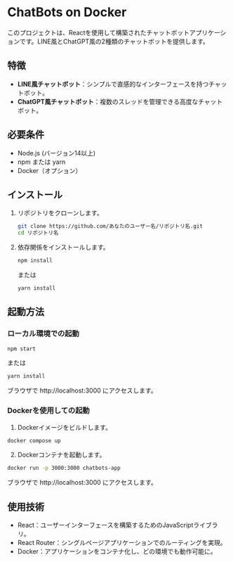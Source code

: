 # ChatBots on Docker

このプロジェクトは、Reactを使用して構築されたチャットボットアプリケーションです。LINE風とChatGPT風の2種類のチャットボットを提供します。

## 特徴

- **LINE風チャットボット**：シンプルで直感的なインターフェースを持つチャットボット。
- **ChatGPT風チャットボット**：複数のスレッドを管理できる高度なチャットボット。

## 必要条件

- Node.js (バージョン14以上)
- npm または yarn
- Docker（オプション）

## インストール

1. リポジトリをクローンします。

   ```bash
   git clone https://github.com/あなたのユーザー名/リポジトリ名.git
   cd リポジトリ名
   ```
2. 依存関係をインストールします。

   ```bash
   npm install
   ```
   または
   ```bash
   yarn install
   ```
## 起動方法
### ローカル環境での起動
   ```bash
   npm start
   ```
   または
   ```bash
   yarn install
   ```
   ブラウザで http://localhost:3000 にアクセスします。

### Dockerを使用しての起動
  1. Dockerイメージをビルドします。

  ```bash
  docker compose up
  ```
  2. Dockerコンテナを起動します。

  ```bash
  docker run -p 3000:3000 chatbots-app
  ```
  ブラウザで http://localhost:3000 にアクセスします。

## 使用技術
- React：ユーザーインターフェースを構築するためのJavaScriptライブラリ。
- React Router：シングルページアプリケーションでのルーティングを実現。
- Docker：アプリケーションをコンテナ化し、どの環境でも動作可能に。
  
